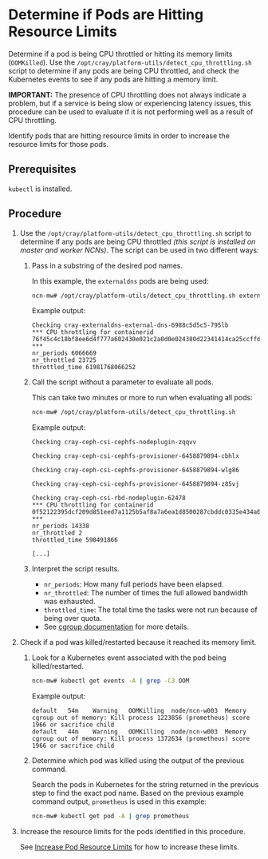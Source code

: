# Determine if Pods are Hitting Resource Limits

Determine if a pod is being CPU throttled or hitting its memory limits (`OOMKilled`).
Use the `/opt/cray/platform-utils/detect_cpu_throttling.sh` script to determine if any pods are being CPU throttled, and check the Kubernetes events to see if any pods are hitting a memory limit.

**IMPORTANT:** The presence of CPU throttling does not always indicate a problem, but if a service is being slow or experiencing latency issues,
this procedure can be used to evaluate if it is not performing well as a result of CPU throttling.

Identify pods that are hitting resource limits in order to increase the resource limits for those pods.

## Prerequisites

`kubectl` is installed.

## Procedure

1. Use the `/opt/cray/platform-utils/detect_cpu_throttling.sh` script to determine if any pods are being CPU throttled _(this script is installed on master and worker NCNs)_.  The script can be used in two different ways:

    1. Pass in a substring of the desired pod names.

       In this example, the `externaldns` pods are being used:

       ```bash
       ncn-mw# /opt/cray/platform-utils/detect_cpu_throttling.sh externaldns
       ```

       Example output:

       ```text
       Checking cray-externaldns-external-dns-6988c5d5c5-795lb
       *** CPU throttling for containerid 76f45c4c18bf8ee6d4f777a602430e021c2a0d0e024380d22341414ca25ccffd: ***
       nr_periods 6066669
       nr_throttled 23725
       throttled_time 61981768066252
       ```

    1. Call the script without a parameter to evaluate all pods.

       This can take two minutes or more to run when evaluating all pods:

       ```bash
       ncn-mw# /opt/cray/platform-utils/detect_cpu_throttling.sh
       ```

       Example output:

       ```text
       Checking cray-ceph-csi-cephfs-nodeplugin-zqqvv

       Checking cray-ceph-csi-cephfs-provisioner-6458879894-cbhlx

       Checking cray-ceph-csi-cephfs-provisioner-6458879894-wlg86

       Checking cray-ceph-csi-cephfs-provisioner-6458879894-z85vj

       Checking cray-ceph-csi-rbd-nodeplugin-62478
       *** CPU throttling for containerid 0f52122395dcf209d851eed7a1125b5af8a7a6ea1d8500287cbddc0335e434a0: ***
       nr_periods 14338
       nr_throttled 2
       throttled_time 590491866

       [...]
       ```

    1. Interpret the script results.

       * `nr_periods`: How many full periods have been elapsed.
       * `nr_throttled`: The number of times the full allowed bandwidth was exhausted.
       * `throttled_time`: The total time the tasks were not run because of being over quota.
       * See [cgroup documentation](https://kernel.googlesource.com/pub/scm/linux/kernel/git/glommer/memcg/+/cpu_stat/Documentation/cgroups/cpu.txt) for more details.

1. Check if a pod was killed/restarted because it reached its memory limit.

    1. Look for a Kubernetes event associated with the pod being killed/restarted.

       ```bash
       ncn-mw# kubectl get events -A | grep -C3 OOM
       ```

       Example output:

       ```text
       default   54m    Warning   OOMKilling  node/ncn-w003  Memory cgroup out of memory: Kill process 1223856 (prometheus) score 1966 or sacrifice child
       default   44m    Warning   OOMKilling  node/ncn-w003  Memory cgroup out of memory: Kill process 1372634 (prometheus) score 1966 or sacrifice child
       ```

    1. Determine which pod was killed using the output of the previous command.

       Search the pods in Kubernetes for the string returned in the previous step to find the exact pod name.
       Based on the previous example command output, `prometheus` is used in this example:

       ```bash
       ncn-mw# kubectl get pod -A | grep prometheus
       ```

1. Increase the resource limits for the pods identified in this procedure.

    See [Increase Pod Resource Limits](Increase_Pod_Resource_Limits.md) for how to increase these limits.
